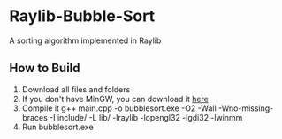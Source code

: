 # Raylib-Bubble-Sort

A sorting algorithm implemented in Raylib

## How to Build

1. Download all files and folders
2. If you don't have MinGW, you can download it [here](https://sourceforge.net/projects/mingw-w64/files/Toolchains%20targetting%20Win32/Personal%20Builds/mingw-builds/installer/mingw-w64-install.exe/download?use_mirror=telkomuniversity&use_mirror=telkomuniversity&r=)
3. Compile it
    g++ main.cpp -o bubblesort.exe -O2 -Wall -Wno-missing-braces -I include/ -L lib/ -lraylib -lopengl32 -lgdi32 -lwinmm
5. Run bubblesort.exe
